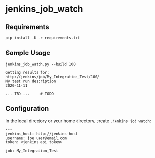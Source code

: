 # jenkins_job_watch

## Requirements

`pip install -U -r requirements.txt`

## Sample Usage

```
jenkins_job_watch.py --build 100

Getting results for:
http://jenkins/job/My_Integration_Test/100/
My test run description
2020-11-11

... TBD ...     # TODO
```

## Configuration

In the local directory or your home directory, create `.jenkins_job_watch`:

```
---
jenkins_host: http://jenkins-host
username: joe_user@email.com
token: <jenkins api token>

job: My_Integration_Test
```
